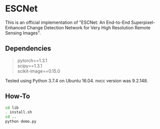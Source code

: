 # ESCNet
This is an official implementation of "ESCNet: An End-to-End Superpixel-Enhanced Change Detection Network for Very High Resolution Remote Sensing Images".

## Dependencies

> pytorch==1.3.1  
  scipy==1.3.1  
  scikit-image==0.15.0  

Tested using Python 3.7.4 on Ubuntu 16.04. nvcc version was 9.2.148.

## How-To
```bash
cd lib
. install.sh
cd ..
python demo.py
```
